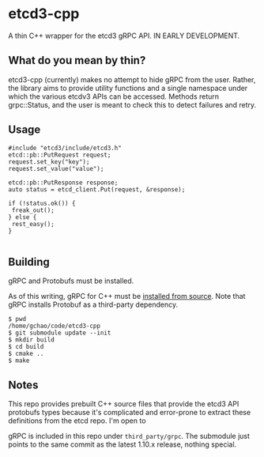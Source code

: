 # etcd3-cpp
A thin C++ wrapper for the etcd3 gRPC API. IN EARLY DEVELOPMENT.

## What do you mean by thin?
etcd3-cpp (currently) makes no attempt to hide gRPC from the user. Rather, 
the library aims to provide utility functions and a single namespace under 
which the various etcdv3 APIs can be accessed. Methods return grpc::Status, 
and the user is meant to check this to detect failures and retry.

## Usage

```
#include "etcd3/include/etcd3.h"
etcd::pb::PutRequest request;
request.set_key("key");
request.set_value("value");

etcd::pb::PutResponse response;
auto status = etcd_client.Put(request, &response);

if (!status.ok()) {
 freak_out(); 
} else {
 rest_easy();
}


```

## Building
gRPC and Protobufs must be installed.

As of this writing, gRPC for C++ must be [installed from
source](https://github.com/grpc/grpc/blob/master/INSTALL.md). Note that gRPC 
installs Protobuf as a third-party dependency.

```
$ pwd
/home/gchao/code/etcd3-cpp
$ git submodule update --init
$ mkdir build
$ cd build
$ cmake ..
$ make
```

## Notes
This repo provides prebuilt C++ source files that provide the etcd3 API 
protobufs types because it's complicated and error-prone to extract 
these definitions from the etcd repo. I'm open to 


gRPC is included in this repo under `third_party/grpc`. The submodule just
points to the same commit as the latest 1.10.x release, nothing special.


